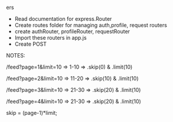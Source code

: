 ers
 - Read documentation for express.Router
 - Create routes folder for managing auth,profile, request routers
 - create authRouter, profileRouter, requestRouter
 - Import these routers in app.js
 - Create POST 





NOTES: 

 /feed?page=1&limit=10 => 1-10 => .skip(0) & .limit(10)

 /feed?page=2&limit=10 => 11-20 => .skip(10) & .limit(10)

 /feed?page=3&limit=10 => 21-30 => .skip(20) & .limit(10)

 /feed?page=4&limit=10 => 21-30 => .skip(20) & .limit(10)

skip = (page-1)*limit;

 





